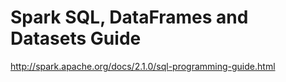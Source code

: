 # Spark SQL, DataFrames and Datasets Guide

http://spark.apache.org/docs/2.1.0/sql-programming-guide.html

